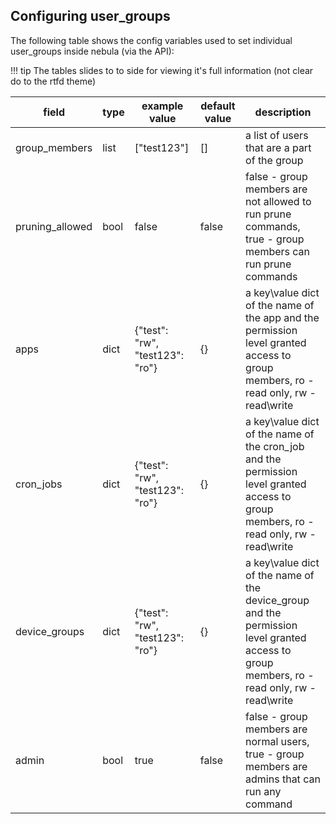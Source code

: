 ## Configuring user_groups

The following table shows the config variables used to set individual user_groups inside nebula (via the API):

!!! tip
    The tables slides to to side for viewing it's full information (not clear do to the rtfd theme)

| field              | type                     | example value                                 | default value            | description                                                                                                                                |
|--------------------|--------------------------|-----------------------------------------------|--------------------------|--------------------------------------------------------------------------------------------------------------------------------------------|
| group_members      | list                     | ["test123"]                                   | []                       | a list of users that are a part of the group                                                                                               |
| pruning_allowed    | bool                     | false                                         | false                    | false - group members are not allowed to run prune commands, true - group members can run prune commands                                   |
| apps               | dict                     | {"test": "rw", "test123": "ro"}               | {}                       | a key\value dict of the name of the app and the permission level granted access to group members, ro - read only, rw - read\write          |
| cron_jobs          | dict                     | {"test": "rw", "test123": "ro"}               | {}                       | a key\value dict of the name of the cron_job and the permission level granted access to group members, ro - read only, rw - read\write     |
| device_groups      | dict                     | {"test": "rw", "test123": "ro"}               | {}                       | a key\value dict of the name of the device_group and the permission level granted access to group members, ro - read only, rw - read\write |
| admin              | bool                     | true                                          | false                    | false - group members are normal users, true - group members are admins that can run any command                                           |
